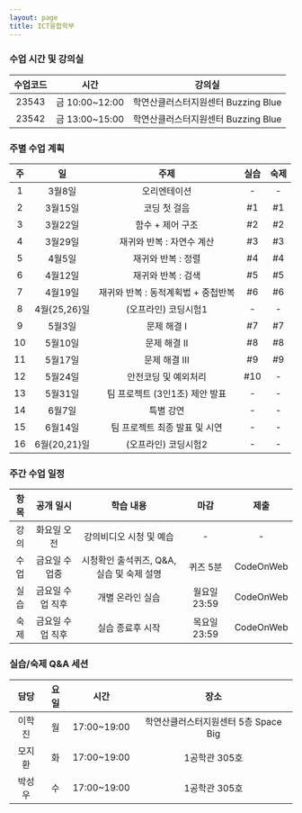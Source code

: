 ```yaml
---
layout: page
title: ICT융합학부
---
```



### 수업 시간 및 강의실

| 수업코드 | 시간 | 강의실 |
|:----:|:-----:|:-----:|
| 23543 | 금 10:00~12:00 | 학연산클러스터지원센터 Buzzing Blue | 
| 23542 | 금 13:00~15:00 | 학연산클러스터지원센터 Buzzing Blue |

### 주별 수업 계획

| 주 | 일 | 주제 | 실습 | 숙제 |
|:----:|:-----:|:-----:|:-----:|:-----:|
|  1  | 3월8일 | 오리엔테이션 | - | - |
|  2  | 3월15일 | 코딩 첫 걸음 | #1 | #1 |
|  3  | 3월22일 | 함수 + 제어 구조 | #2 | #2 |
|  4  | 3월29일 | 재귀와 반복 : 자연수 계산 | #3 | #3 |
|  5  | 4월5일 | 재귀와 반복 : 정렬 | #4 | #4 |
|  6  | 4월12일 | 재귀와 반복 : 검색 | #5 | #5 |
|  7  | 4월19일 | 재귀와 반복 : 동적계획법 + 중첩반복 | #6 | #6 |
|  8  | 4월{25,26}일 |  (오프라인) 코딩시험1 | - | - |
|  9  | 5월3일 | 문제 해결 I | #7 | #7 |
|  10 | 5월10일 | 문제 해결 II | #8 | #8 |
|  11 | 5월17일 | 문제 해결 III | #9 | #9 |
|  12 | 5월24일 | 안전코딩 및 예외처리 | #10 | - |
|  13 | 5월31일 | 팀 프로젝트 (3인1조) 제안 발표 | - | - |
|  14 | 6월7일 | 특별 강연 | - | - |
|  15 | 6월14일 | 팀 프로젝트 최종 발표 및 시연 | - | - |
|  16 | 6월{20,21}일 |  (오프라인) 코딩시험2 | - | - |

### 주간 수업 일정

| 항목 | 공개 일시 | 학습 내용 | 마감 | 제출 |
|:----:|:-----:|:-----:|:-----:|:-----:|
|  강의 | 화요일 오전 | 강의비디오 시청 및 예습 | - | - |
|  수업  | 금요일 수업중 | 시청확인 출석퀴즈, Q&A, 실습 및 숙제 설명 | 퀴즈 5분 | CodeOnWeb |
|  실습  | 금요일 수업 직후 | 개별 온라인 실습 | 월요일 23:59 | CodeOnWeb |
|  숙제  | 금요일 수업 직후 | 실습 종료후 시작 | 목요일 23:59 | CodeOnWeb |

### 실습/숙제 Q&A 세션

| 담당 | 요일 | 시간 | 장소 |
|:----:|:-----:|:-----:|:-----:|
|  이학진 | 월 | 17:00~19:00 | 학연산클러스터지원센터 5층 Space Big |
|  모지환  | 화 | 17:00~19:00 | 1공학관 305호 |
|  박성우  | 수 | 17:00~19:00 | 1공학관 305호 |
